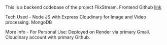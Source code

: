 This is a backend codebase of the project FlixStream.
Frontend Github [link](https://github.com/ashdephoenix123/video-streaming-frontend)

Tech Used -
Node JS with Express
Cloudinary for Image and Video processing.
MongoDB

More Info - For Personal Use:
Deployed on Render via primary Gmail.
Cloudinary account with primary Github.
